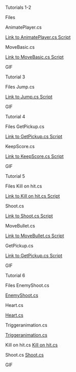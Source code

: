 Tutorials 1-2

Files

AnimatePlayer.cs

[Link to AnimatePlayer.cs Script](https://github.com/38693/UnityTutorials/blob/main/Assets/Scripts/Animatie.cs)

MoveBasic.cs

[Link to MoveBasic.cs Script](https://github.com/38693/UnityTutorials/blob/main/Assets/Scripts/MoveBasic.cs)

GIF 


Tutorial 3

Files
Jump.cs

[Link to Jump.cs Script](https://github.com/38693/UnityTutorials/blob/main/Assets/Scripts/Jump.cs)


GIF 

Tutorial 4

Files
GetPickup.cs

[Link to GetPickup.cs Script](https://github.com/38693/UnityTutorials/blob/main/Assets/Scripts/GetPickup.cs)


KeepScore.cs

[Link to KeepScore.cs Script](https://github.com/38693/UnityTutorials/blob/main/Assets/Scripts/KeepScore.cs)


GIF 

Tutorial 5

Files
Kill on hit.cs

[Link to Kill on hit.cs Script](https://github.com/38693/UnityTutorials/blob/main/Assets/Scripts/KillOnHit.cs)


Shoot.cs

[Link to Shoot.cs Script](https://github.com/38693/UnityTutorials/blob/main/Assets/Scripts/Shoot.cs)

MoveBullet.cs

[Link to MoveBullet.cs Script](https://github.com/38693/UnityTutorials/blob/main/Assets/Scripts/MoveBullet.cs)

GetPickup.cs

[Link to GetPickup.cs Script](https://github.com/38693/UnityTutorials/blob/main/Assets/Scripts/GetPickup.cs)

GIF

Tutorial 6

Files
EnemyShoot.cs

[EnemyShoot.cs](https://github.com/38693/UnityTutorials/blob/main/Assets/Scripts/EnemyShootingBehavior.cs)

Heart.cs

[Heart.cs](https://github.com/38693/UnityTutorials/blob/main/Assets/Scripts/Hearts.cs)

Triggeranimation.cs

[Triggeranimation.cs](https://github.com/38693/UnityTutorials/blob/main/Assets/Scripts/TriggerAnimations.cs)

Kill on hit.cs
[Kill on hit.cs](https://github.com/38693/UnityTutorials/blob/main/Assets/Scripts/KillOnHit.cs)

Shoot.cs
[Shoot.cs](https://github.com/38693/UnityTutorials/blob/main/Assets/Scripts/Shoot.cs)

GIF

